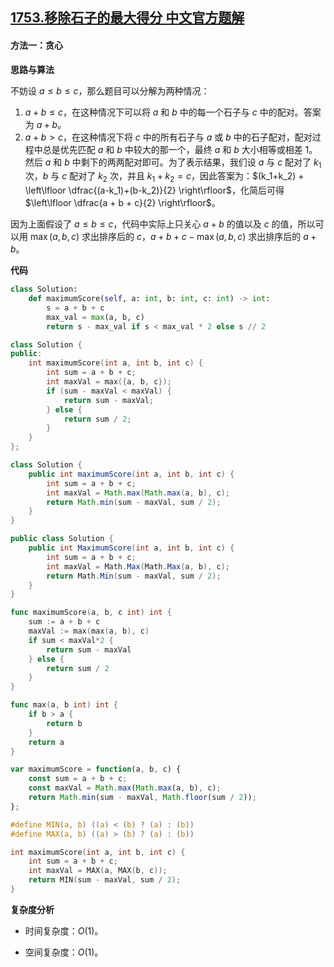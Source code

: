 ## [1753.移除石子的最大得分 中文官方题解](https://leetcode.cn/problems/maximum-score-from-removing-stones/solutions/100000/yi-chu-shi-zi-de-zui-da-de-fen-by-leetco-e5wm)
#### 方法一：贪心

**思路与算法**

不妨设 $a \le b \le c$，那么题目可以分解为两种情况：

1. $a + b \le c$，在这种情况下可以将 $a$ 和 $b$ 中的每一个石子与 $c$ 中的配对。答案为 $a + b$。
2. $a + b \gt c$，在这种情况下将 $c$ 中的所有石子与 $a$ 或 $b$ 中的石子配对，配对过程中总是优先匹配 $a$ 和 $b$ 中较大的那一个，最终 $a$ 和 $b$ 大小相等或相差 $1$。然后 $a$ 和 $b$ 中剩下的两两配对即可。为了表示结果，我们设 $a$ 与 $c$ 配对了 $k_1$ 次，$b$ 与 $c$ 配对了 $k_2$ 次，并且 $k_1 + k_2 = c$，因此答案为：$(k_1+k_2) + \left\lfloor \dfrac{(a-k_1)+(b-k_2)}{2} \right\rfloor$，化简后可得 $\left\lfloor \dfrac{a + b + c}{2} \right\rfloor$。

因为上面假设了 $a \le b \le c$，代码中实际上只关心 $a + b$ 的值以及 $c$ 的值，所以可以用 $\max(a, b, c)$ 求出排序后的 $c$，$a + b + c - \max(a, b, c)$ 求出排序后的 $a + b$。

**代码**

```Python [sol1-Python3]
class Solution:
    def maximumScore(self, a: int, b: int, c: int) -> int:
        s = a + b + c
        max_val = max(a, b, c)
        return s - max_val if s < max_val * 2 else s // 2
```

```C++ [sol1-C++]
class Solution {
public:
    int maximumScore(int a, int b, int c) {
        int sum = a + b + c;
        int maxVal = max({a, b, c});
        if (sum - maxVal < maxVal) {
            return sum - maxVal;
        } else {
            return sum / 2;
        }
    }
};
```

```Java [sol1-Java]
class Solution {
    public int maximumScore(int a, int b, int c) {
        int sum = a + b + c;
        int maxVal = Math.max(Math.max(a, b), c);
        return Math.min(sum - maxVal, sum / 2);
    }
}
```

```C# [sol1-C#]
public class Solution {
    public int MaximumScore(int a, int b, int c) {
        int sum = a + b + c;
        int maxVal = Math.Max(Math.Max(a, b), c);
        return Math.Min(sum - maxVal, sum / 2);
    }
}
```

```go [sol1-Golang]
func maximumScore(a, b, c int) int {
	sum := a + b + c
	maxVal := max(max(a, b), c)
	if sum < maxVal*2 {
		return sum - maxVal
	} else {
		return sum / 2
	}
}

func max(a, b int) int {
	if b > a {
		return b
	}
	return a
}
```

```JavaScript [sol1-JavaScript]
var maximumScore = function(a, b, c) {
    const sum = a + b + c;
    const maxVal = Math.max(Math.max(a, b), c);
    return Math.min(sum - maxVal, Math.floor(sum / 2));
};
```

```C [sol1-C]
#define MIN(a, b) ((a) < (b) ? (a) : (b))
#define MAX(a, b) ((a) > (b) ? (a) : (b))

int maximumScore(int a, int b, int c) {
    int sum = a + b + c;
    int maxVal = MAX(a, MAX(b, c));
    return MIN(sum - maxVal, sum / 2);
}
```

**复杂度分析**

- 时间复杂度：$O(1)$。

- 空间复杂度：$O(1)$。